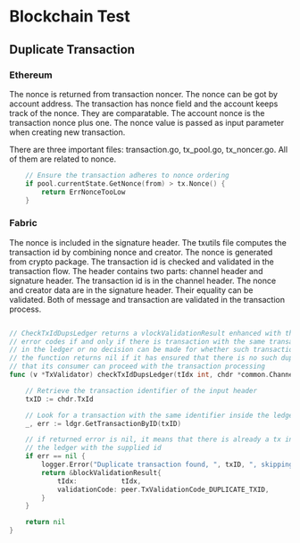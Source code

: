 # Blockchain Test

## Duplicate Transaction

### Ethereum

The nonce is returned from transaction noncer. The nonce can be got by account address. The transaction has nonce field and the account keeps track of the nonce. They are comparatable. The account nonce is the transaction nonce plus one. The nonce value is passed as input parameter when creating new transaction. 

There are three important files: transaction.go, tx_pool.go, tx_noncer.go. All of them are related to nonce.

```go
	// Ensure the transaction adheres to nonce ordering
	if pool.currentState.GetNonce(from) > tx.Nonce() {
		return ErrNonceTooLow
	}
```

### Fabric

The nonce is included in the signature header. The txutils file computes the transaction id by combining nonce and creator. The nonce is generated from crypto package. The transaction id is checked and validated in the transaction flow. The header contains two parts: channel header and signature header. The transaction id is in the channel header. The nonce and creator data are in the signature header. Their equality can be validated. Both of message and transaction are validated in the transaction process.

```go

// CheckTxIdDupsLedger returns a vlockValidationResult enhanced with the respective
// error codes if and only if there is transaction with the same transaction identifier
// in the ledger or no decision can be made for whether such transaction exists;
// the function returns nil if it has ensured that there is no such duplicate, such
// that its consumer can proceed with the transaction processing
func (v *TxValidator) checkTxIdDupsLedger(tIdx int, chdr *common.ChannelHeader, ldgr ledger.PeerLedger) (errorTuple *blockValidationResult) {

	// Retrieve the transaction identifier of the input header
	txID := chdr.TxId

	// Look for a transaction with the same identifier inside the ledger
	_, err := ldgr.GetTransactionByID(txID)

	// if returned error is nil, it means that there is already a tx in
	// the ledger with the supplied id
	if err == nil {
		logger.Error("Duplicate transaction found, ", txID, ", skipping")
		return &blockValidationResult{
			tIdx:           tIdx,
			validationCode: peer.TxValidationCode_DUPLICATE_TXID,
		}
	}

    return nil
}
```
